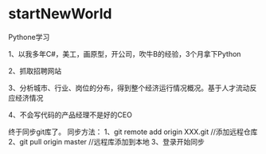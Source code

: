 # startNewWorld
Pythone学习

1、以我多年C#，美工，画原型，开公司，吹牛B的经验，3个月拿下Python

2、抓取招聘网站

3、分析城市、行业、岗位的分布，得到整个经济运行情况概况。基于人才流动反应经济情况

4、不会写代码的产品经理不是好的CEO

终于同步git库了。
同步方法：
1、git remote add origin XXX.git  //添加远程仓库
2、git pull origin master //远程库添加到本地
3、登录开始同步
